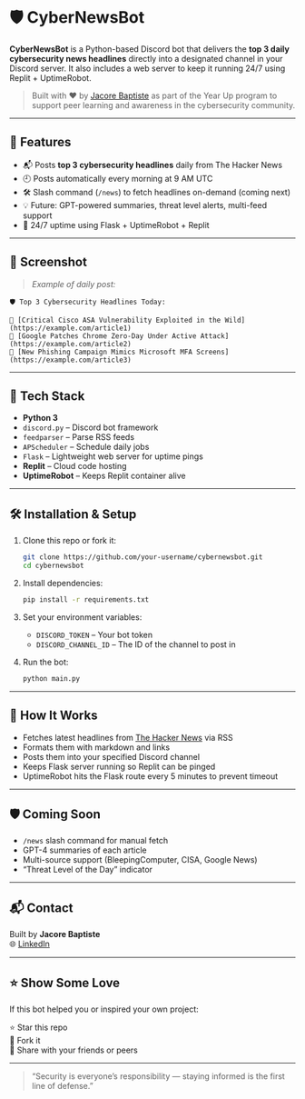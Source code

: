 # 🛡️ CyberNewsBot

**CyberNewsBot** is a Python-based Discord bot that delivers the **top 3 daily cybersecurity news headlines** directly into a designated channel in your Discord server. It also includes a web server to keep it running 24/7 using Replit + UptimeRobot.

> Built with ❤️ by [Jacore Baptiste](https://www.linkedin.com/in/jacore-baptiste) as part of the Year Up program to support peer learning and awareness in the cybersecurity community.

---

## 🚀 Features

- 📬 Posts **top 3 cybersecurity headlines** daily from The Hacker News
- 🕘 Posts automatically every morning at 9 AM UTC
- 🛠️ Slash command (`/news`) to fetch headlines on-demand (coming next)
- 💡 Future: GPT-powered summaries, threat level alerts, multi-feed support
- 🔄 24/7 uptime using Flask + UptimeRobot + Replit

---

## 📸 Screenshot

> _Example of daily post:_

```
🛡️ Top 3 Cybersecurity Headlines Today:

🔹 [Critical Cisco ASA Vulnerability Exploited in the Wild](https://example.com/article1)
🔹 [Google Patches Chrome Zero-Day Under Active Attack](https://example.com/article2)
🔹 [New Phishing Campaign Mimics Microsoft MFA Screens](https://example.com/article3)
```

---

## 🧰 Tech Stack

- **Python 3**
- `discord.py` – Discord bot framework
- `feedparser` – Parse RSS feeds
- `APScheduler` – Schedule daily jobs
- `Flask` – Lightweight web server for uptime pings
- **Replit** – Cloud code hosting
- **UptimeRobot** – Keeps Replit container alive

---

## 🛠️ Installation & Setup

1. Clone this repo or fork it:
   ```bash
   git clone https://github.com/your-username/cybernewsbot.git
   cd cybernewsbot
   ```

2. Install dependencies:
   ```bash
   pip install -r requirements.txt
   ```

3. Set your environment variables:
   - `DISCORD_TOKEN` – Your bot token
   - `DISCORD_CHANNEL_ID` – The ID of the channel to post in

4. Run the bot:
   ```bash
   python main.py
   ```

---

## 🧠 How It Works

- Fetches latest headlines from [The Hacker News](https://thehackernews.com) via RSS
- Formats them with markdown and links
- Posts them into your specified Discord channel
- Keeps Flask server running so Replit can be pinged
- UptimeRobot hits the Flask route every 5 minutes to prevent timeout

---

## 🛡️ Coming Soon

- `/news` slash command for manual fetch
- GPT-4 summaries of each article
- Multi-source support (BleepingComputer, CISA, Google News)
- “Threat Level of the Day” indicator

---

## 📬 Contact

Built by **Jacore Baptiste**  
🌐 [LinkedIn](https://www.linkedin.com/in/jacore-baptiste)  

---

## ⭐️ Show Some Love

If this bot helped you or inspired your own project:

⭐️ Star this repo  
🔀 Fork it  
📢 Share with your friends or peers  

---

> “Security is everyone’s responsibility — staying informed is the first line of defense.”
